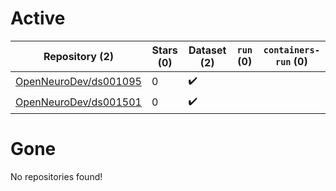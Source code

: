 # Active
| Repository (2) | Stars (0) | Dataset (2) | `run` (0) | `containers-run` (0) |
| --- | --- | --- | --- | --- |
| [OpenNeuroDev/ds001095](https://github.com/OpenNeuroDev/ds001095) | 0 | :heavy_check_mark: |  |  |
| [OpenNeuroDev/ds001501](https://github.com/OpenNeuroDev/ds001501) | 0 | :heavy_check_mark: |  |  |

# Gone
No repositories found!
